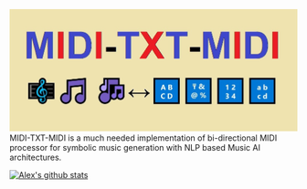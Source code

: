 ![MIDI-TXT-MIDI](https://github.com/asigalov61/MIDI-TXT-MIDI/raw/master/MIDI-TXT-MIDI-Logo.jpg?raw=true)
MIDI-TXT-MIDI is a much needed implementation of bi-directional MIDI processor for symbolic music generation with NLP based Music AI architectures.

[![Alex's github stats](https://github-readme-stats.vercel.app/api?username=asigalov61&count_private=true&show_icons=true&theme=radical)](https://github.com/anuraghazra/github-readme-stats)
